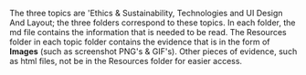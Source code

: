 The three topics are 'Ethics & Sustainability, Technologies and UI Design And Layout; the three folders correspond to these topics.
In each folder, the md file contains the information that is needed to be read. The Resources folder in each topic folder contains the evidence that is in the form of **Images** (such as screenshot PNG's & GIF's). Other pieces of evidence, such as html files, not be in the Resources folder for easier access.